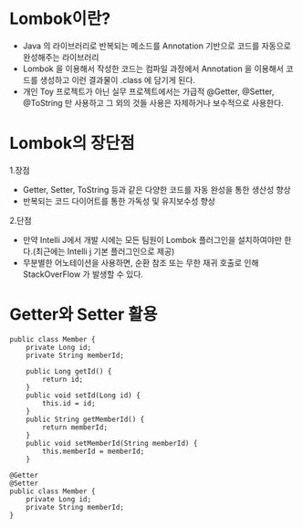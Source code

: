 # Lombok이란?
- Java 의 라이브러리로 반복되는 메소드를 Annotation 기반으로 코드를 자동으로 완성해주는 라이브러리
- Lombok 을 이용해서 작성한 코드는 컴파일 과정에서 Annotation 을 이용해서 코드를 생성하고 이런 결과물이 .class 에 담기게 된다.
- 개인 Toy 프로젝트가 아닌 실무 프로젝트에서는 가급적 @Getter, @Setter, @ToString 만 사용하고 그 외의 것들 사용은 자제하거나 보수적으로 사용한다.

# Lombok의 장단점
1.장점
- Getter, Setter, ToString 등과 같은 다양한 코드를 자동 완성을 통한 생산성 향상
- 반복되는 코드 다이어트를 통한 가독성 및 유지보수성 향상

2.단점
- 만약 Intelli J에서 개발 시에는 모든 팀원이 Lombok 플러그인을 설치하여야만 한다.(최근에는 Intelli j 기본 플러그인으로 제공)
- 무분별한 어노테이션을 사용하면, 순환 참조 또는 무한 재귀 호출로 인해 StackOverFlow 가 발생할 수 있다.

# Getter와 Setter 활용
```
public class Member {
    private Long id;
    private String memberId;
    
	public Long getId() {
		return id;
	}
	public void setId(Long id) {
		this.id = id;
	}
	public String getMemberId() {
		return memberId;
	}
	public void setMemberId(String memberId) {
		this.memberId = memberId;
	}
 ```
```  
@Getter
@Setter
public class Member {
    private Long id;
    private String memberId;
}
```
